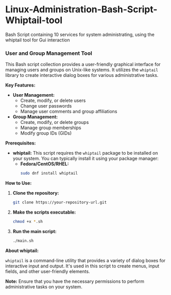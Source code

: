 # Linux-Administration-Bash-Script-Whiptail-tool
Bash Script containing 10 services for system administrating, using the whiptail tool for Gui interaction

### **User and Group Management Tool**

This Bash script collection provides a user-friendly graphical interface for managing users and groups on Unix-like systems. It utilizes the `whiptail` library to create interactive dialog boxes for various administrative tasks.

**Key Features:**
* **User Management:**
    - Create, modify, or delete users
    - Change user passwords
    - Manage user comments and group affiliations
* **Group Management:**
    - Create, modify, or delete groups
    - Manage group memberships
    - Modify group IDs (GIDs)

**Prerequisites:**
* **whiptail:** This script requires the `whiptail` package to be installed on your system. You can typically install it using your package manager:
  * **Fedora/CentOS/RHEL:**
    ```bash
    sudo dnf install whiptail
    ```

**How to Use:**
1. **Clone the repository:** 
   ```bash
   git clone https://your-repository-url.git
   ```
2. **Make the scripts executable:**
   ```bash
   chmod +x *.sh
   ```
3. **Run the main script:**
   ```bash
   ./main.sh
   ```

**About whiptail:**

`whiptail` is a command-line utility that provides a variety of dialog boxes for interactive input and output. It's used in this script to create menus, input fields, and other user-friendly elements.

**Note:** Ensure that you have the necessary permissions to perform administrative tasks on your system.

